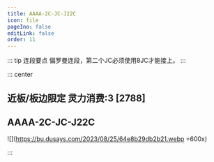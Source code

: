 ```yaml
---
title: AAAA-2C-JC-J22C
icon: file
pageIno: false
editLink: false
order: 11
---
```


::: tip 连段要点
偏罗曼连段，第二个JC必须使用8JC才能接上。
:::

::: center
## **近板/板边限定 灵力消费:3 [2788]**
## **AAAA-2C-JC-J22C**

![](https://bu.dusays.com/2023/08/25/64e8b29db2b21.webp =600x)

:::
